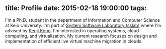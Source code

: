 title: Profile
date: 2015-02-18 19:00:00
tags: 
---
I'm a Ph.D. student in the department of Information and Computer Science at Keio University. I'm part of <a href="http://www.sslab.ics.keio.ac.jp/">System Software Laboratory (sslab)</a> where I'm advised by <a href="http://www.sslab.ics.keio.ac.jp/people/kono/">Kenji Kono</a>. I'm interested in operating systems, cloud computing, and virtualization. My current research focuses on design and implementation of efficient live virtual machine migration in clouds.
